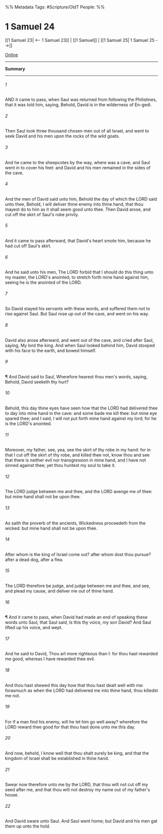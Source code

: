 

%% Metadata
Tags: #Scripture/OldT
People: 
%%
# 1 Samuel 24
[[1 Samuel 23| <-- 1 Samuel 23]] | [[1 Samuel]] | [[1 Samuel 25| 1 Samuel 25 -->]]

[Online](https://churchofjesuschrist.org/study/scriptures/ot/1-sam/24?lang=eng)

---
__Summary__



---

###### 1
AND it came to pass, when Saul was returned from following the Philistines, that it was told him, saying, Behold, David is in the wilderness of En-gedi.
###### 2
Then Saul took three thousand chosen men out of all Israel, and went to seek David and his men upon the rocks of the wild goats.
###### 3
And he came to the sheepcotes by the way, where was a cave; and Saul went in to cover his feet: and David and his men remained in the sides of the cave.
###### 4
And the men of David said unto him, Behold the day of which the LORD said unto thee, Behold, I will deliver thine enemy into thine hand, that thou mayest do to him as it shall seem good unto thee.  Then David arose, and cut off the skirt of Saul's robe privily.
###### 5
And it came to pass afterward, that David's heart smote him, because he had cut off Saul's skirt.
###### 6
And he said unto his men, The LORD forbid that I should do this thing unto my master, the LORD's anointed, to stretch forth mine hand against him, seeing he is the anointed of the LORD.
###### 7
So David stayed his servants with these words, and suffered them not to rise against Saul.  But Saul rose up out of the cave, and went on his way.
###### 8
David also arose afterward, and went out of the cave, and cried after Saul, saying, My lord the king.  And when Saul looked behind him, David stooped with his face to the earth, and bowed himself.
###### 9
¶ And David said to Saul, Wherefore hearest thou men's words, saying, Behold, David seeketh thy hurt?
###### 10
Behold, this day thine eyes have seen how that the LORD had delivered thee to day into mine hand in the cave: and some bade me kill thee: but mine eye spared thee; and I said, I will not put forth mine hand against my lord; for he is the LORD's anointed.
###### 11
Moreover, my father, see, yea, see the skirt of thy robe in my hand: for in that I cut off the skirt of thy robe, and killed thee not, know thou and see that there is neither evil nor transgression in mine hand, and I have not sinned against thee; yet thou huntest my soul to take it.
###### 12
The LORD judge between me and thee, and the LORD avenge me of thee: but mine hand shall not be upon thee.
###### 13
As saith the proverb of the ancients, Wickedness proceedeth from the wicked: but mine hand shall not be upon thee.
###### 14
After whom is the king of Israel come out?  after whom dost thou pursue?  after a dead dog, after a flea.
###### 15
The LORD therefore be judge, and judge between me and thee, and see, and plead my cause, and deliver me out of thine hand.
###### 16
¶ And it came to pass, when David had made an end of speaking these words unto Saul, that Saul said, Is this thy voice, my son David?  And Saul lifted up his voice, and wept.
###### 17
And he said to David, Thou art more righteous than I: for thou hast rewarded me good, whereas I have rewarded thee evil.
###### 18
And thou hast shewed this day how that thou hast dealt well with me: forasmuch as when the LORD had delivered me into thine hand, thou killedst me not.
###### 19
For if a man find his enemy, will he let him go well away?  wherefore the LORD reward thee good for that thou hast done unto me this day.
###### 20
And now, behold, I know well that thou shalt surely be king, and that the kingdom of Israel shall be established in thine hand.
###### 21
Swear now therefore unto me by the LORD, that thou wilt not cut off my seed after me, and that thou wilt not destroy my name out of my father's house.
###### 22
And David sware unto Saul.  And Saul went home; but David and his men gat them up unto the hold.



